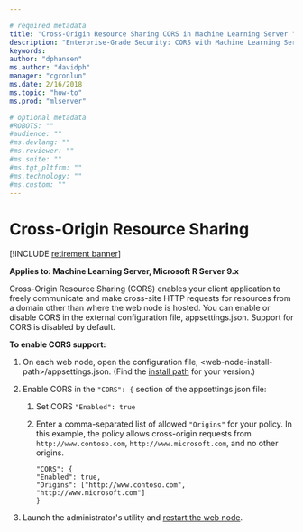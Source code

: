 ```yaml
---

# required metadata
title: "Cross-Origin Resource Sharing CORS in Machine Learning Server "
description: "Enterprise-Grade Security: CORS with Machine Learning Server"
keywords: 
author: "dphansen"
ms.author: "davidph"
manager: "cgronlun"
ms.date: 2/16/2018
ms.topic: "how-to"
ms.prod: "mlserver"

# optional metadata
#ROBOTS: ""
#audience: ""
#ms.devlang: ""
#ms.reviewer: ""
#ms.suite: ""
#ms.tgt_pltfrm: ""
#ms.technology: ""
#ms.custom: ""
---
```


# Cross-Origin Resource Sharing 

[!INCLUDE [retirement banner](~/includes/machine-learning-server-retirement.md)]

**Applies to:  Machine Learning Server, Microsoft R Server 9.x**

Cross-Origin Resource Sharing (CORS) enables your client application to freely communicate and make cross-site HTTP requests for resources from a domain other than where the web node is hosted. You can enable or disable CORS in the external configuration file, appsettings.json. Support for CORS is disabled by default.  

**To enable CORS support:**

1. On each web node, open the configuration file, \<web-node-install-path>/appsettings.json. (Find the [install path](../operationalize/configure-find-admin-configuration-file.md) for your version.)

2. Enable CORS in the `"CORS": {` section of the  appsettings.json file:
   1. Set CORS `"Enabled": true`

   2. Enter a comma-separated list of allowed `"Origins"` for your policy.  In this example, the policy allows cross-origin requests from `http://www.contoso.com`, `http://www.microsoft.com`, and no other origins.
      ```
      "CORS": {
      "Enabled": true,
      "Origins": ["http://www.contoso.com", "http://www.microsoft.com"]
      }
      ```

3. Launch the administrator's utility and [restart the web node](configure-admin-cli-stop-start.md).
